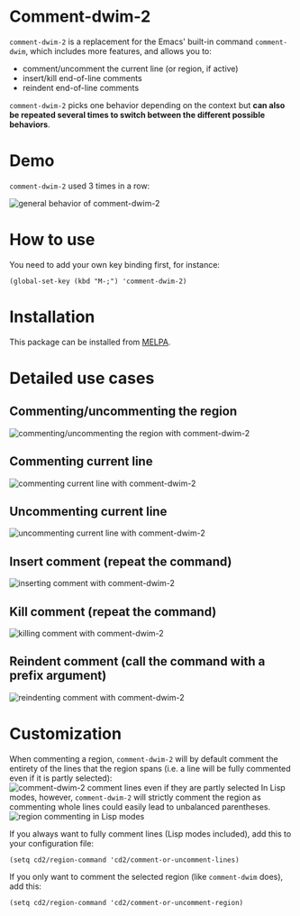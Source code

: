 # Comment-dwim-2

`comment-dwim-2` is a replacement for the Emacs' built-in command `comment-dwim`, which includes more features, and allows you to:

* comment/uncomment the current line (or region, if active)
* insert/kill end-of-line comments
* reindent end-of-line comments

`comment-dwim-2` picks one behavior depending on the context but **can also be repeated several times to switch between the different possible behaviors**.

# Demo

`comment-dwim-2` used 3 times in a row:

![general behavior of comment-dwim-2](http://remyferre.github.io/images/cd2-general.gif)

# How to use

You need to add your own key binding first, for instance:

    (global-set-key (kbd "M-;") 'comment-dwim-2)

# Installation

This package can be installed from [MELPA](http://melpa.org/#/).

# Detailed use cases

## Commenting/uncommenting the region

![commenting/uncommenting the region with comment-dwim-2](http://remyferre.github.io/images/cd2-region.gif)

## Commenting current line

![commenting current line with comment-dwim-2](http://remyferre.github.io/images/cd2-comment.gif)

## Uncommenting current line

![uncommenting current line with comment-dwim-2](http://remyferre.github.io/images/cd2-uncomment.gif)

## Insert comment (repeat the command)

![inserting comment with comment-dwim-2](http://remyferre.github.io/images/cd2-insert-comment.gif)

## Kill comment (repeat the command)

![killing comment with comment-dwim-2](http://remyferre.github.io/images/cd2-kill-comment.gif)

## Reindent comment (call the command with a prefix argument)

![reindenting comment with comment-dwim-2](http://remyferre.github.io/images/cd2-reindent-comment.gif)

# Customization

When commenting a region, `comment-dwim-2` will by default comment the entirety of the lines that the region spans (i.e. a line will be fully commented even if it is partly selected):
![comment-dwim-2 comment lines even if they are partly selected](http://remyferre.github.io/images/cd2-region-expand.gif)
In Lisp modes, however, `comment-dwim-2` will strictly comment the region as commenting whole lines could easily lead to unbalanced parentheses.
![region commenting in Lisp modes](http://remyferre.github.io/images/cd2-region-lisp.gif)

If you always want to fully comment lines (Lisp modes included), add this to your configuration file:

	(setq cd2/region-command 'cd2/comment-or-uncomment-lines)

If you only want to comment the selected region (like `comment-dwim` does), add this:

	(setq cd2/region-command 'cd2/comment-or-uncomment-region)
